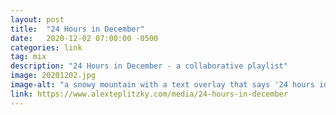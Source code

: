 ```yaml
---
layout: post
title:  "24 Hours in December"
date:   2020-12-02 07:00:00 -0500
categories: link
tag: mix
description: "24 Hours in December - a collaborative playlist"
image: 20201202.jpg
image-alt: "a snowy mountain with a text overlay that says '24 hours in december'"
link: https://www.alexteplitzky.com/media/24-hours-in-december
---
```



